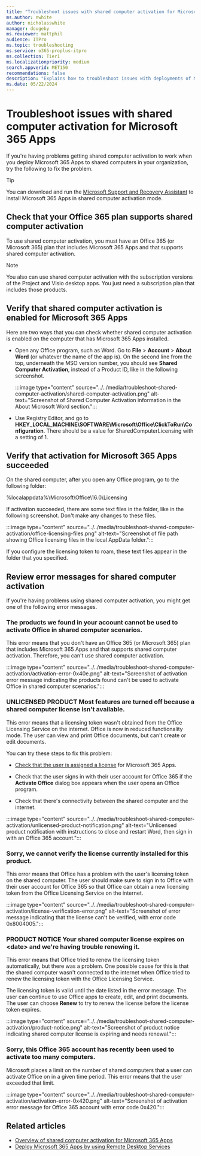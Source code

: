 ```yaml
---
title: "Troubleshoot issues with shared computer activation for Microsoft 365 Apps"
ms.author: nwhite
author: nicholasswhite
manager: dougeby
ms.reviewer: mattphil
audience: ITPro
ms.topic: troubleshooting
ms.service: o365-proplus-itpro
ms.collection: Tier1
ms.localizationpriority: medium
search.appverid: MET150
recommendations: false
description: "Explains how to troubleshoot issues with deployments of Microsoft 365 Apps that are configured to use shared computer activation."
ms.date: 05/22/2024
---
```


# Troubleshoot issues with shared computer activation for Microsoft 365 Apps

If you're having problems getting shared computer activation to work when you deploy Microsoft 365 Apps to shared computers in your organization, try the following to fix the problem.

> [!TIP]
> You can download and run the [Microsoft Support and Recovery Assistant](https://aka.ms/SaRA_TshootOfficeSCA_Docs) to install Microsoft 365 Apps in shared computer activation mode.

<a name="Plan"> </a>
  
## Check that your Office 365 plan supports shared computer activation


To use shared computer activation, you must have an Office 365 (or Microsoft 365) plan that includes Microsoft 365 Apps and that supports shared computer activation.
  
> [!NOTE]
> You also can use shared computer activation with the subscription versions of the Project and Visio desktop apps. You just need a subscription plan that includes those products. 

<a name="Enabled"> </a>
  
## Verify that shared computer activation is enabled for Microsoft 365 Apps

Here are two ways that you can check whether shared computer activation is enabled on the computer that has Microsoft 365 Apps installed.
  
- Open any Office program, such as Word. Go to **File** > **Account** > **About Word** (or whatever the name of the app is). On the second line from the top, underneath the MSO version number, you should see **Shared Computer Activation**, instead of a Product ID, like in the following screenshot.
    
     :::image type="content" source="../../media/troubleshoot-shared-computer-activation/shared-computer-activation.png" alt-text="Screenshot of Shared Computer Activation information in the About Microsoft Word section.":::
  
- Use Registry Editor, and go to **HKEY_LOCAL_MACHINE\\SOFTWARE\\Microsoft\\Office\\ClickToRun\\Configuration**. There should be a value for SharedComputerLicensing with a setting of 1.
    
<a name="Succeeded"> </a>

## Verify that activation for Microsoft 365 Apps succeeded

On the shared computer, after you open any Office program, go to the following folder:
  
  %localappdata%\Microsoft\Office\16.0\Licensing
  
If activation succeeded, there are some text files in the folder, like in the following screenshot. Don't make any changes to these files.
  
:::image type="content" source="../../media/troubleshoot-shared-computer-activation/office-licensing-files.png" alt-text="Screenshot of file path showing Office licensing files in the local AppData folder.":::
  
If you configure the licensing token to roam, these text files appear in the folder that you specified.
  
<a name="Errors"> </a>

## Review error messages for shared computer activation

If you're having problems using shared computer activation, you might get one of the following error messages.

<a name="Products"> </a>
  
### The products we found in your account cannot be used to activate Office in shared computer scenarios.


This error means that you don't have an Office 365 (or Microsoft 365) plan that includes Microsoft 365 Apps and that supports shared computer activation. Therefore, you can't use shared computer activation.
  
:::image type="content" source="../../media/troubleshoot-shared-computer-activation/activation-error-0x40e.png" alt-text="Screenshot of activation error message indicating the products found can't be used to activate Office in shared computer scenarios.":::
  
<a name="Unlicensed"> </a>

### UNLICENSED PRODUCT Most features are turned off because a shared computer license isn't available.

This error means that a licensing token wasn't obtained from the Office Licensing Service on the internet. Office is now in reduced functionality mode. The user can view and print Office documents, but can't create or edit documents.
  
You can try these steps to fix this problem:
  
- [Check that the user is assigned a license](/microsoft-365/admin/manage/assign-licenses-to-users) for Microsoft 365 Apps.
    
- Check that the user signs in with their user account for Office 365 if the **Activate Office** dialog box appears when the user opens an Office program.
    
- Check that there's connectivity between the shared computer and the internet.
    
:::image type="content" source="../../media/troubleshoot-shared-computer-activation/unlicensed-product-notification.png" alt-text="Unlicensed product notification with instructions to close and restart Word, then sign in with an Office 365 account.":::
  
<a name="Verify"> </a>

### Sorry, we cannot verify the license currently installed for this product.

This error means that Office has a problem with the user's licensing token on the shared computer. The user should make sure to sign in to Office with their user account for Office 365 so that Office can obtain a new licensing token from the Office Licensing Service on the internet.
  
:::image type="content" source="../../media/troubleshoot-shared-computer-activation/license-verification-error.png" alt-text="Screenshot of error message indicating that the license can't be verified, with error code 0x8004005.":::
  
<a name="Expires"> </a>

### PRODUCT NOTICE Your shared computer license expires on \<date\> and we're having trouble renewing it.

This error means that Office tried to renew the licensing token automatically, but there was a problem. One possible cause for this is that the shared computer wasn't connected to the internet when Office tried to renew the licensing token with the Office Licensing Service.
  
The licensing token is valid until the date listed in the error message. The user can continue to use Office apps to create, edit, and print documents. The user can choose **Renew** to try to renew the license before the license token expires.
  
:::image type="content" source="../../media/troubleshoot-shared-computer-activation/product-notice.png" alt-text="Screenshot of product notice indicating shared computer license is expiring and needs renewal.":::
  
<a name="Used"> </a>

### Sorry, this Office 365 account has recently been used to activate too many computers.

Microsoft places a limit on the number of shared computers that a user can activate Office on in a given time period. This error means that the user exceeded that limit.
  
:::image type="content" source="../../media/troubleshoot-shared-computer-activation/activation-error-0x420.png" alt-text="Screenshot of activation error message for Office 365 account with error code 0x420.":::

  
## Related articles

- [Overview of shared computer activation for Microsoft 365 Apps](overview-shared-computer-activation.md)
- [Deploy Microsoft 365 Apps by using Remote Desktop Services](deploy-microsoft-365-apps-remote-desktop-services.md)